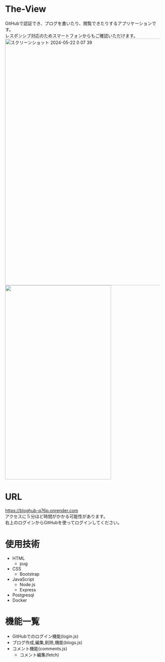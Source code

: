 # The-View
  GitHubで認証でき、ブログを書いたり、閲覧できたりするアプリケーションです。<br>
  レスポンシブ対応のためスマートフォンからもご確認いただけます。<br>
  <img width="800" alt="スクリーンショット 2024-05-22 0 07 39" src="https://github.com/WashizuRyo/BlogHub/assets/124658697/2946fdcd-1477-4259-a8e8-c10c7abc773f"><br>
  <img width="345" height="630" src="https://github.com/WashizuRyo/BlogHub/assets/124658697/1017f548-f9a4-4bf4-9676-dd7790c9d485"><br>

# URL
https://bloghub-q76p.onrender.com<br>
アクセスに５分ほど時間がかかる可能性があります。<br>
右上のログインからGitHubを使ってログインしてください。

# 使用技術
  - HTML
    - pug
  - CSS
    - Bootstrap
  - JavaScript
    - Node.js
    - Express
  - Postgresql
  - Docker

# 機能一覧
  - GitHubでのログイン機能(login.js)
  - ブログ作成,編集,削除,機能(blogs.js)
  - コメント機能(comments.js)
    - コメント編集(fetch)
  
